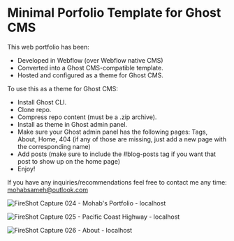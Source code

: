 # Minimal Porfolio Template for Ghost CMS
This web portfolio has been:
- Developed in Webflow (over Webflow native CMS)
- Converted into a Ghost CMS-compatible template.
- Hosted and configured as a theme for Ghost CMS.



To use this as a theme for Ghost CMS:
- Install Ghost CLI.
- Clone repo.
- Compress repo content (must be a .zip archive).
- Install as theme in Ghost admin panel.
- Make sure your Ghost admin panel has the following pages: Tags, About, Home, 404 (if any of those are missing, just add a new page with the corresponding name)
- Add posts (make sure to include the #blog-posts tag if you want that post to show up on the home page)
- Enjoy!

If you have any inquiries/recommendations feel free to contact me any time: mohabsameh@outlook.com


![FireShot Capture 024 - Mohab's Portfolio - localhost](https://user-images.githubusercontent.com/37941642/184046325-6f97c641-1176-4120-8f8b-6757d4df5ec4.png)

![FireShot Capture 025 - Pacific Coast Highway - localhost](https://user-images.githubusercontent.com/37941642/184046350-bcf8ff93-bfc0-49a5-b828-bb8f35008a11.png)

![FireShot Capture 026 - About - localhost](https://user-images.githubusercontent.com/37941642/184046343-f9aa1159-eb45-403b-9f29-ec8b183808b1.png)
